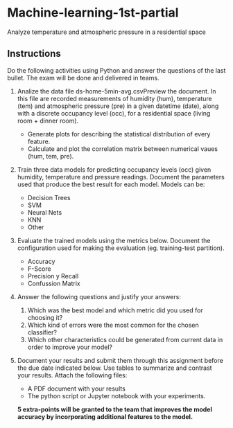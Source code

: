 # Machine-learning-1st-partial
Analyze temperature and atmospheric pressure in a residential space

## Instructions
Do the following activities using Python and answer the questions of the last bullet. The exam will  be done and delivered in teams.


1. Analize the data file ds-home-5min-avg.csvPreview the document. In this file are recorded measurements of humidity (hum), temperature (tem) and atmospheric pressure (pre) in a given datetime (date), along with a discrete occupancy level (occ), for a residential space  (living room + dinner room).
	- Generate plots for describing the statistical distribution of every feature.
	- Calculate and plot the correlation matrix between numerical vaues (hum, tem, pre).

2. Train three data models for predicting occupancy levels (occ) given humidity, temperature and pressure readings. Document the parameters used that produce the best result for each model. Models can be:
	- Decision Trees
	- SVM
	- Neural Nets
	- KNN
	- Other

3. Evaluate the trained models using the metrics below. Document the configuration used for making the evaluation (eg. training-test partition).
	- Accuracy
	- F-Score
	- Precision y Recall
	- Confussion Matrix

4. Answer the following questions and justify your answers:
	1. Which was the best model and which metric did you used for choosing it?
	2. Which kind of errors were the most common for the chosen classifier?
	3. Which other characteristics could be generated from current data in order to improve your model?

5. Document your results and submit them through this assignment before the due date indicated below. Use tables to summarize and contrast your results. Attach the following files:
	- A PDF document with your results
	- The python script or Jupyter notebook with your experiments.


	**5 extra-points will be granted to the team that improves the model accuracy by incorporating additional features to the model.**

